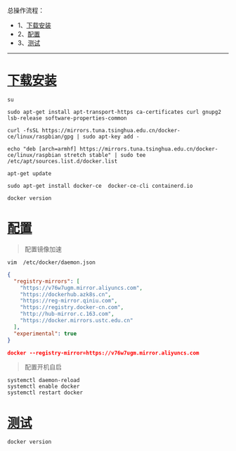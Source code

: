 总操作流程：

- 1、[下载安装](#Linux-01)
- 2、[配置](#Linux-02)
- 3、[测试](#Linux-03)

---

# <a name="Linux-01" href="#" >下载安装</a>

```shell
su

sudo apt-get install apt-transport-https ca-certificates curl gnupg2 lsb-release software-properties-common

curl -fsSL https://mirrors.tuna.tsinghua.edu.cn/docker-ce/linux/raspbian/gpg | sudo apt-key add -

echo "deb [arch=armhf] https://mirrors.tuna.tsinghua.edu.cn/docker-ce/linux/raspbian stretch stable" | sudo tee /etc/apt/sources.list.d/docker.list

apt-get update

sudo apt-get install docker-ce  docker-ce-cli containerd.io

docker version
```

# <a name="Linux-02" href="#" >配置</a>

> 配置镜像加速

```shell
vim  /etc/docker/daemon.json
```

```json
{
  "registry-mirrors": [
    "https://v76w7ugm.mirror.aliyuncs.com",
    "https://dockerhub.azk8s.cn",
    "https://reg-mirror.qiniu.com",
    "https://registry.docker-cn.com",
    "http://hub-mirror.c.163.com",
    "https://docker.mirrors.ustc.edu.cn"
  ],
  "experimental": true
}

docker --registry-mirror=https://v76w7ugm.mirror.aliyuncs.com
```

> 配置开机自启

```shell
systemctl daemon-reload
systemctl enable docker
systemctl restart docker
```

# <a name="Linux-03" href="#" >测试</a>

```
docker version
```
